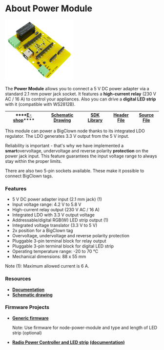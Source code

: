 # About Power Module

![](../.gitbook/assets/_basics_module-overview_power-module.png)

The **Power Module** allows you to connect a 5 V DC power adapter via a standard 2.1 mm power jack socket. It features a **high-current relay** \(230 V AC / 16 A\) to control your appliances. Also you can drive a **digital LED strip** with it \(compatible with WS2812B\).

| \*\*\*\*[**E-shop**](https://shop.bigclown.com/power-module)\*\*\*\* | [**Schematic Drawing**](https://github.com/bigclownlabs/bc-hardware/tree/master/out/bc-module-power) | [**SDK Library**](https://sdk.bigclown.com/group__bc__module__power) | [**Header File**](https://github.com/bigclownlabs/bcf-sdk/blob/master/bcl/inc/bc_module_power.h) | [**Source File**](https://github.com/bigclownlabs/bcf-sdk/blob/master/bcl/src/bc_module_power.c) |
| :---: | :---: | :---: | :---: | :---: |


This module can power a BigClown node thanks to its integrated LDO regulator. The LDO generates 3.3 V output from the 5 V input.

Reliability is important - that's why we have implemented a **smart**overvoltage, undervoltage and reverse polarity **protection** on the power jack input. This feature guarantees the input voltage range to always stay within the proper limits.

There are also two 5-pin sockets available. These make it possible to connect BigClown tags.

### Features <a id="features"></a>

* 5 V DC power adapter input \(2.1 mm jack\) \(1\)
* Input voltage range: 4.2 V to 5.8 V
* High-current relay output \(230 V AC / 16 A\)
* Integrated LDO with 3.3 V output voltage
* Addressable/digital RGB\(W\) LED strip output \(1\)
* Integrated voltage translator \(3.3 V to 5 V\)
* 2x position for a BigClown tag
* Overvoltage, undervoltage and reverse polarity protection
* Pluggable 3-pin terminal block for relay output
* Pluggable 3-pin terminal block for digital LED strip
* Operating temperature range: -20 to 70 °C
* Mechanical dimensions: 88 x 55 mm

Note \(1\): Maximum allowed current is 6 A.

### Resources <a id="resources"></a>

* [**Documentation**](https://www.bigclown.com/doc/hardware/about-power-module/)
* [**Schematic drawing**](https://github.com/bigclownlabs/bc-hardware/tree/master/out/bc-module-power)

### Firmware Projects <a id="firmware-projects"></a>

* [**Generic firmware**](https://github.com/bigclownlabs/bcf-generic-node/releases)

  Note: Use firmware for node-power-module and type and length of LED strip \(optional\)

* [**Radio Power Controller and LED strip**](https://github.com/bigclownlabs/bcf-radio-power-controller/releases) [**\(documentation\)**](https://www.bigclown.com/doc/projects/radio-smart-led-strip/)

